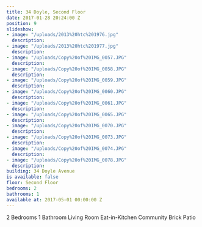 ```yaml
---
title: 34 Doyle, Second Floor
date: 2017-01-28 20:24:00 Z
position: 9
slideshow:
- image: "/uploads/2013%20htc%201976.jpg"
  description: 
- image: "/uploads/2013%20htc%201977.jpg"
  description: 
- image: "/uploads/Copy%20of%20IMG_0057.JPG"
  description: 
- image: "/uploads/Copy%20of%20IMG_0058.JPG"
  description: 
- image: "/uploads/Copy%20of%20IMG_0059.JPG"
  description: 
- image: "/uploads/Copy%20of%20IMG_0060.JPG"
  description: 
- image: "/uploads/Copy%20of%20IMG_0061.JPG"
  description: 
- image: "/uploads/Copy%20of%20IMG_0065.JPG"
  description: 
- image: "/uploads/Copy%20of%20IMG_0070.JPG"
  description: 
- image: "/uploads/Copy%20of%20IMG_0073.JPG"
  description: 
- image: "/uploads/Copy%20of%20IMG_0074.JPG"
  description: 
- image: "/uploads/Copy%20of%20IMG_0078.JPG"
  description: 
building: 34 Doyle Avenue
is available: false
floor: Second Floor
bedrooms: 2
bathrooms: 1
available at: 2017-05-01 00:00:00 Z
---
```


2 Bedrooms
1 Bathroom
Living Room
Eat-in-Kitchen
Community Brick Patio
